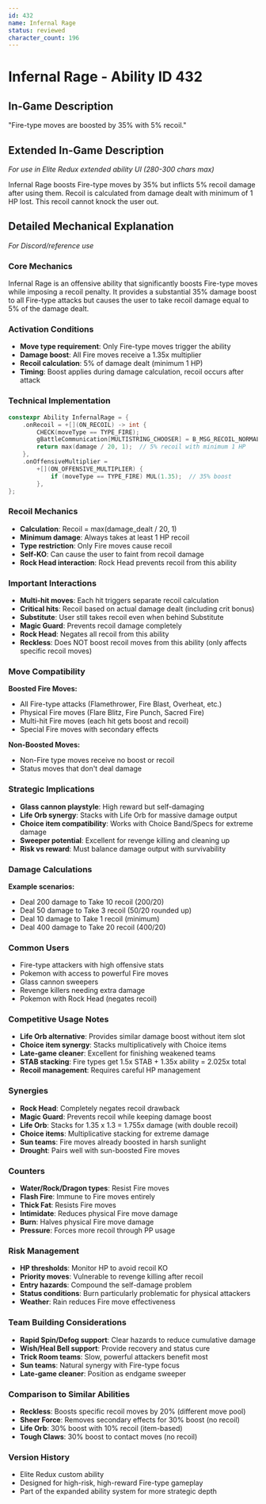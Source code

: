 ```yaml
---
id: 432
name: Infernal Rage
status: reviewed
character_count: 196
---
```


# Infernal Rage - Ability ID 432

## In-Game Description
"Fire-type moves are boosted by 35% with 5% recoil."

## Extended In-Game Description
*For use in Elite Redux extended ability UI (280-300 chars max)*

Infernal Rage boosts Fire-type moves by 35% but inflicts 5% recoil damage after using them. Recoil is calculated from damage dealt with minimum of 1 HP lost. This recoil cannot knock the user out.

## Detailed Mechanical Explanation
*For Discord/reference use*

### Core Mechanics
Infernal Rage is an offensive ability that significantly boosts Fire-type moves while imposing a recoil penalty. It provides a substantial 35% damage boost to all Fire-type attacks but causes the user to take recoil damage equal to 5% of the damage dealt.

### Activation Conditions
- **Move type requirement**: Only Fire-type moves trigger the ability
- **Damage boost**: All Fire moves receive a 1.35x multiplier
- **Recoil calculation**: 5% of damage dealt (minimum 1 HP)
- **Timing**: Boost applies during damage calculation, recoil occurs after attack

### Technical Implementation
```c
constexpr Ability InfernalRage = {
    .onRecoil = +[](ON_RECOIL) -> int {
        CHECK(moveType == TYPE_FIRE);
        gBattleCommunication[MULTISTRING_CHOOSER] = B_MSG_RECOIL_NORMAL;
        return max(damage / 20, 1);  // 5% recoil with minimum 1 HP
    },
    .onOffensiveMultiplier =
        +[](ON_OFFENSIVE_MULTIPLIER) {
            if (moveType == TYPE_FIRE) MUL(1.35);  // 35% boost
        },
};
```

### Recoil Mechanics
- **Calculation**: Recoil = max(damage_dealt / 20, 1)
- **Minimum damage**: Always takes at least 1 HP recoil
- **Type restriction**: Only Fire moves cause recoil
- **Self-KO**: Can cause the user to faint from recoil damage
- **Rock Head interaction**: Rock Head prevents recoil from this ability

### Important Interactions
- **Multi-hit moves**: Each hit triggers separate recoil calculation
- **Critical hits**: Recoil based on actual damage dealt (including crit bonus)
- **Substitute**: User still takes recoil even when behind Substitute
- **Magic Guard**: Prevents recoil damage completely
- **Rock Head**: Negates all recoil from this ability
- **Reckless**: Does NOT boost recoil moves from this ability (only affects specific recoil moves)

### Move Compatibility
**Boosted Fire Moves:**
- All Fire-type attacks (Flamethrower, Fire Blast, Overheat, etc.)
- Physical Fire moves (Flare Blitz, Fire Punch, Sacred Fire)
- Multi-hit Fire moves (each hit gets boost and recoil)
- Special Fire moves with secondary effects

**Non-Boosted Moves:**
- Non-Fire type moves receive no boost or recoil
- Status moves that don't deal damage

### Strategic Implications
- **Glass cannon playstyle**: High reward but self-damaging
- **Life Orb synergy**: Stacks with Life Orb for massive damage output
- **Choice item compatibility**: Works with Choice Band/Specs for extreme damage
- **Sweeper potential**: Excellent for revenge killing and cleaning up
- **Risk vs reward**: Must balance damage output with survivability

### Damage Calculations
**Example scenarios:**
- Deal 200 damage to Take 10 recoil (200/20)
- Deal 50 damage to Take 3 recoil (50/20 rounded up)
- Deal 10 damage to Take 1 recoil (minimum)
- Deal 400 damage to Take 20 recoil (400/20)

### Common Users
- Fire-type attackers with high offensive stats
- Pokemon with access to powerful Fire moves
- Glass cannon sweepers
- Revenge killers needing extra damage
- Pokemon with Rock Head (negates recoil)

### Competitive Usage Notes
- **Life Orb alternative**: Provides similar damage boost without item slot
- **Choice item synergy**: Stacks multiplicatively with Choice items
- **Late-game cleaner**: Excellent for finishing weakened teams
- **STAB stacking**: Fire types get 1.5x STAB + 1.35x ability = 2.025x total
- **Recoil management**: Requires careful HP management

### Synergies
- **Rock Head**: Completely negates recoil drawback
- **Magic Guard**: Prevents recoil while keeping damage boost
- **Life Orb**: Stacks for 1.35 x 1.3 = 1.755x damage (with double recoil)
- **Choice items**: Multiplicative stacking for extreme damage
- **Sun teams**: Fire moves already boosted in harsh sunlight
- **Drought**: Pairs well with sun-boosted Fire moves

### Counters
- **Water/Rock/Dragon types**: Resist Fire moves
- **Flash Fire**: Immune to Fire moves entirely
- **Thick Fat**: Resists Fire moves
- **Intimidate**: Reduces physical Fire move damage
- **Burn**: Halves physical Fire move damage
- **Pressure**: Forces more recoil through PP usage

### Risk Management
- **HP thresholds**: Monitor HP to avoid recoil KO
- **Priority moves**: Vulnerable to revenge killing after recoil
- **Entry hazards**: Compound the self-damage problem
- **Status conditions**: Burn particularly problematic for physical attackers
- **Weather**: Rain reduces Fire move effectiveness

### Team Building Considerations
- **Rapid Spin/Defog support**: Clear hazards to reduce cumulative damage
- **Wish/Heal Bell support**: Provide recovery and status cure
- **Trick Room teams**: Slow, powerful attackers benefit most
- **Sun teams**: Natural synergy with Fire-type focus
- **Late-game cleaner**: Position as endgame sweeper

### Comparison to Similar Abilities
- **Reckless**: Boosts specific recoil moves by 20% (different move pool)
- **Sheer Force**: Removes secondary effects for 30% boost (no recoil)
- **Life Orb**: 30% boost with 10% recoil (item-based)
- **Tough Claws**: 30% boost to contact moves (no recoil)

### Version History
- Elite Redux custom ability
- Designed for high-risk, high-reward Fire-type gameplay
- Part of the expanded ability system for more strategic depth